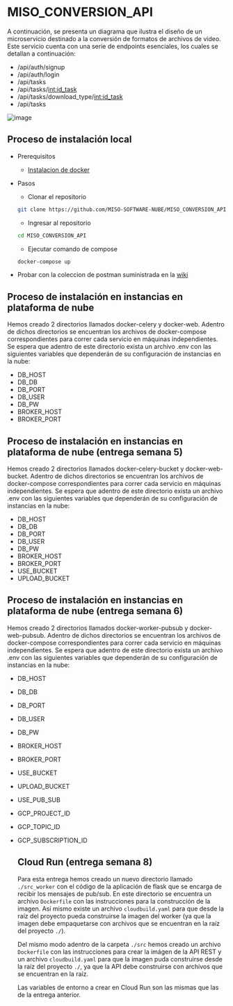 # MISO_CONVERSION_API

A continuación, se presenta un diagrama que ilustra el diseño de un microservicio destinado a la conversión de formatos de archivos de video. Este servicio cuenta con una serie de endpoints esenciales, los cuales se detallan a continuación:

- /api/auth/signup
- /api/auth/login
- /api/tasks
- /api/tasks/<int:id_task>
- /api/tasks/download_type/<int:id_task>
- /api/tasks

![image](https://github.com/MISO-SOFTWARE-NUBE/MISO_CONVERSION_API/assets/54864717/0ba7d0dc-096f-476b-a423-a5fdc02377b5)

## Proceso de instalación local

- Prerequisitos

  - [Instalacion de docker](https://www.docker.com/get-started/)

- Pasos

  - Clonar el repositorio

  ```sh
  git clone https://github.com/MISO-SOFTWARE-NUBE/MISO_CONVERSION_API.git
  ```

  - Ingresar al repositorio

  ```sh
  cd MISO_CONVERSION_API
  ```

  - Ejecutar comando de compose

  ```sh
  docker-compose up
  ```

- Probar con la coleccion de postman suministrada en la [wiki](https://github.com/MISO-SOFTWARE-NUBE/MISO_CONVERSION_API/wiki)

## Proceso de instalación en instancias en plataforma de nube

Hemos creado 2 directorios llamados docker-celery y docker-web. Adentro de dichos directorios se encuentran los archivos de docker-compose correspondientes para correr cada servicio en máquinas independientes. Se espera que adentro de este directorio exista un archivo .env con las siguientes variables que dependerán de su configuración de instancias en la nube:

- DB_HOST
- DB_DB
- DB_PORT
- DB_USER
- DB_PW
- BROKER_HOST
- BROKER_PORT

## Proceso de instalación en instancias en plataforma de nube (entrega semana 5)

Hemos creado 2 directorios llamados docker-celery-bucket y docker-web-bucket. Adentro de dichos directorios se encuentran los archivos de docker-compose correspondientes para correr cada servicio en máquinas independientes. Se espera que adentro de este directorio exista un archivo .env con las siguientes variables que dependerán de su configuración de instancias en la nube:

- DB_HOST
- DB_DB
- DB_PORT
- DB_USER
- DB_PW
- BROKER_HOST
- BROKER_PORT
- USE_BUCKET
- UPLOAD_BUCKET

## Proceso de instalación en instancias en plataforma de nube (entrega semana 6)

Hemos creado 2 directorios llamados docker-worker-pubsub y docker-web-pubsub. Adentro de dichos directorios se encuentran los archivos de docker-compose correspondientes para correr cada servicio en máquinas independientes. Se espera que adentro de este directorio exista un archivo .env con las siguientes variables que dependerán de su configuración de instancias en la nube:

- DB_HOST
- DB_DB
- DB_PORT
- DB_USER
- DB_PW
- BROKER_HOST
- BROKER_PORT
- USE_BUCKET
- UPLOAD_BUCKET
- USE_PUB_SUB
- GCP_PROJECT_ID
- GCP_TOPIC_ID
- GCP_SUBSCRIPTION_ID

  ## Cloud Run (entrega semana 8)

  Para esta entrega hemos creado un nuevo directorio llamado `./src_worker` con el código de la aplicación de flask que se encarga de recibir los mensajes de pub/sub. En este directorio se encuentra un archivo `Dockerfile` con las instrucciones para la construcción de la imagen. Así mismo existe un archivo `cloudbuild.yaml` para que desde la raíz del proyecto pueda construirse la imagen del worker (ya que la imagen debe empaquetarse con archivos que se encuentran en la raíz del proyecto `./`).

  Del mismo modo adentro de la carpeta `./src` hemos creado un archivo `Dockerfile` con las instrucciones para crear la imágen de la API REST y un archivo `cloudbuild.yaml` para que la imagen puda construirse desde la raíz del proyecto `./`, ya que la API debe construirse con archivos que se encuentran en la raíz.

  Las variables de entorno a crear en Cloud Run son las mismas que las de la entrega anterior.

